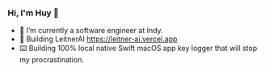 ### Hi, I'm Huy 👋

- 🌱 I’m currently a software engineer at Indy.
- 🤖 Building LeitnerAI https://leitner-ai.vercel.app
- ⌨️ Building 100% local native Swift macOS app key logger that will stop my procrastination.